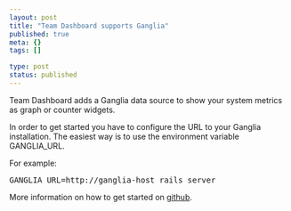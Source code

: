 ```yaml
---
layout: post
title: "Team Dashboard supports Ganglia"
published: true
meta: {}
tags: []

type: post
status: published
---
```


Team Dashboard adds a Ganglia data source to show your system metrics as graph or counter widgets.

In order to get started you have to configure the URL to your Ganglia installation. The easiest way is to use the environment variable GANGLIA_URL.

For example:
<pre>
GANGLIA_URL=http://ganglia-host rails server
</pre>


More information on how to get started on [github](https://github.com/fdietz/team_dashboard).
